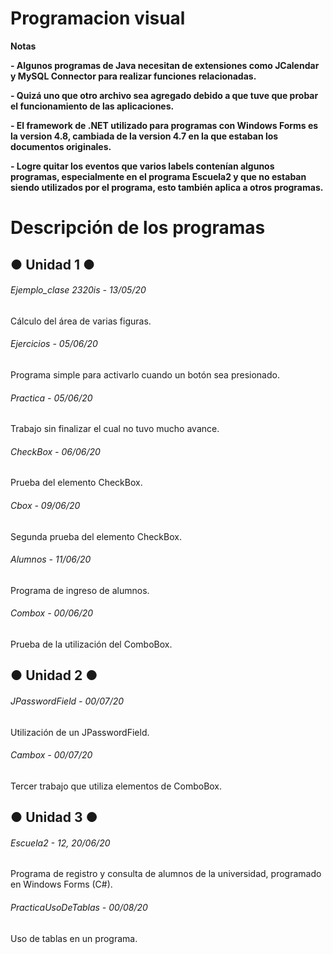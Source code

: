 # Programacion visual

<!----Notas---->
**Notas**

**- Algunos programas de Java necesitan de extensiones como JCalendar y MySQL Connector para realizar funciones relacionadas.**

**- Quizá uno que otro archivo sea agregado debido a que tuve que probar el funcionamiento de las aplicaciones.**

**- El framework de .NET utilizado para programas con Windows Forms es la version 4.8, cambiada de la version 4.7 en la que estaban los documentos originales.**

**- Logre quitar los eventos que varios labels contenían algunos programas, especialmente en el programa Escuela2 y que no estaban siendo utilizados por el programa, esto también aplica a otros programas.**
<!----Separador de las notas---->

<!----Directorio con descripción de los programas---->
# Descripción de los programas

## ● Unidad 1 ●
###### Ejemplo_clase 2320is - 13/05/20
Cálculo del área de varias figuras.

<!----Separador---->

###### Ejercicios - 05/06/20
Programa simple para activarlo cuando un botón sea presionado.

<!----Separador---->

###### Practica - 05/06/20
Trabajo sin finalizar el cual no tuvo mucho avance.

<!----Separador---->

###### CheckBox - 06/06/20
Prueba del elemento CheckBox.

<!----Separador---->

###### Cbox - 09/06/20
Segunda prueba del elemento CheckBox.

<!----Separador---->

###### Alumnos - 11/06/20
Programa de ingreso de alumnos.

<!----Separador---->

###### Combox - 00/06/20
Prueba de la utilización del ComboBox.

## ● Unidad 2 ●
###### JPasswordField - 00/07/20
Utilización de un JPasswordField.

<!----Separador---->

###### Cambox - 00/07/20
Tercer trabajo que utiliza elementos de ComboBox.

## ● Unidad 3 ●
###### Escuela2 - 12, 20/06/20
Programa de registro y consulta de alumnos de la universidad, programado en Windows Forms (C#).

<!----Separador---->

###### PracticaUsoDeTablas - 00/08/20
Uso de tablas en un programa.

<!----Separador del directorio con ubicación de archivos---->